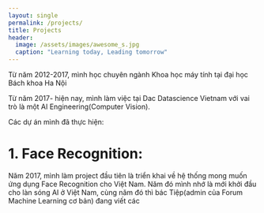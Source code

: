```yaml
---
layout: single
permalink: /projects/
title: Projects
header:
  image: /assets/images/awesome_s.jpg
  caption: "Learning today, Leading tomorrow"
---
```



Từ năm 2012-2017, mình học chuyên ngành Khoa học máy tính tại đại học Bách khoa Ha Nội

Từ năm 2017- hiện nay, mình làm việc tại Dac Datascience Vietnam với vai trò là một AI Engineering(Computer Vision). 

Các dự án mình đã thực hiện:

# 1. Face Recognition:
Năm 2017, mình làm project đầu tiên là triển khai về hệ thống mong muốn ứng dụng Face Recognition cho Việt Nam.
Năm đó mình nhớ là mới khởi đầu cho làn sóng AI ở Việt Nam, cùng năm đó thì bác Tiệp(admin của Forum Machine Learning cơ bản) đang viết các 

